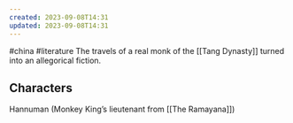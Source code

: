 ```yaml
---
created: 2023-09-08T14:31
updated: 2023-09-08T14:31
---
```

#china #literature 
The travels of a real monk of the [[Tang Dynasty]] turned into an allegorical fiction.
## Characters
Hannuman (Monkey King’s lieutenant from [[The Ramayana]])